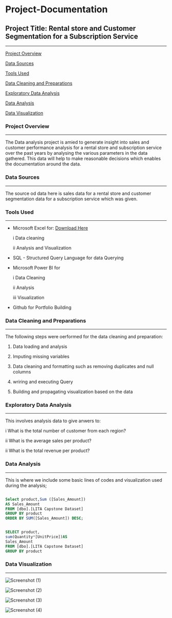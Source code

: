 # Project-Documentation

## Project Title: Rental store and Customer Segmentation for a Subscription Service
---

[Project Overview](#project-overview)

[Data Sources](#data-sources)

[Tools Used](#tools-used)

[Data Cleaning and Preparations](#data-cleaning-and-preparations)

[Exploratory Data Analysis](#exploratory-data-analysis)

[Data Analysis](#data-analysis)

[Data Visualization](#data-visualization)

### Project Overview
---
The Data analysis project is amied to generate insight into sales and customer performance analysis for a rental store and subscription service over the past years by analysing the various parameters in the data gathered. This data will help to make reasonable decisions which enables the documentation around the data.

### Data Sources
---
The source od data here is sales data for a rental store  and customer segmentation data for a subscription service which was given.

### Tools Used
---
- Microsoft Excel for: [Download Here](https://www.microsoft.com)
  
  i   Data cleaning
  
  ii  Analysis and Visualization
  
- SQL - Structured Query Language for data Querying

- Microsoft Power BI for

  i  Data Cleaning
  
  ii  Analysis
  
  iii  Visualization

- Github for Portfolio Building

### Data Cleaning and Preparations
---
The following steps were oerformed for the data cleaning and preparation:

  1. Data loading and analysis

  2. Imputing missing variables

  3. Data cleaning and formatting such as removing duplicates and null columns

  4. wriring and executing Query

  5. Building and propagating visualization based on the data


### Exploratory Data Analysis
---

This involves analysis data to give anwers to:

   i  What is the total number of customer from each region?

   ii  What is the average sales per product?

   ii  What is the total revenue per product?

### Data Analysis
---

This is where we include some basic lines of codes and visualization used during the analysis;

```SQL

Select product,Sum ([Sales_Amount])
AS Sales_Amount
FROM [dbo].[LITA Capstone Dataset]
GROUP BY product
ORDER BY SUM([Sales_Amount]) DESC;
```

```SQL

SELECT product,
sum(Quantity*[UnitPrice])AS
Sales_Amount
FROM [dbo].[LITA Capstone Dataset]
GROUP BY product
```

### Data Visualization
---


![Screenshot (1)](https://github.com/user-attachments/assets/65200f81-acbe-4056-b6aa-385cebb85708)

![Screenshot (2)](https://github.com/user-attachments/assets/8ca9f6b8-fac1-4f50-ad99-ec45a9bb29aa)


![Screenshot (3)](https://github.com/user-attachments/assets/0c5dcd01-f6f4-483e-9ee0-2677dfd7737d)

![Screenshot (4)](https://github.com/user-attachments/assets/b7fbb70f-5772-4b35-b40f-0d017dbff2c7)
